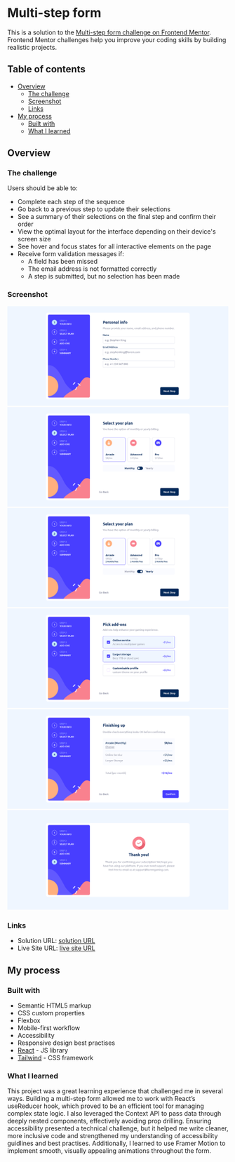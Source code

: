 # Multi-step form

This is a solution to the [Multi-step form challenge on Frontend Mentor](https://www.frontendmentor.io/challenges/multistep-form-YVAnSdqQBJ). Frontend Mentor challenges help you improve your coding skills by building realistic projects. 

## Table of contents

- [Overview](#overview)
  - [The challenge](#the-challenge)
  - [Screenshot](#screenshot)
  - [Links](#links)
- [My process](#my-process)
  - [Built with](#built-with)
  - [What I learned](#what-i-learned)

## Overview

### The challenge

Users should be able to:

- Complete each step of the sequence
- Go back to a previous step to update their selections
- See a summary of their selections on the final step and confirm their order
- View the optimal layout for the interface depending on their device's screen size
- See hover and focus states for all interactive elements on the page
- Receive form validation messages if:
  - A field has been missed
  - The email address is not formatted correctly
  - A step is submitted, but no selection has been made

### Screenshot

![Personal info step](./public/assets/images/Multi-step-form-persinfo.png)
![Plan selection step](./public/assets/images/Multi-step-form-plan-selection.png)
![Yearly Plan selection](./public/assets/images/Multi-step-form-plan-selection-yearly.png)
![Add-On selection step](./public/assets/images/Multi-step-form-addOn-selection.png)
![Summary](./public/assets/images/Multi-step-form-summary.png)
![Thank you msg](./public/assets/images/Multi-step-form-completed.png)



### Links

- Solution URL: [solution URL](https://github.com/cassiopeia001/multi-step-form)
- Live Site URL: [live site URL](https://cassiopeia001.github.io/multi-step-form/)

## My process

### Built with

- Semantic HTML5 markup
- CSS custom properties
- Flexbox
- Mobile-first workflow
- Accessibility
- Responsive design best practises
- [React](https://reactjs.org/) - JS library
- [Tailwind](https://tailwindcss.com/) - CSS framework


### What I learned

This project was a great learning experience that challenged me in several ways. Building a multi-step form allowed me to work with React’s useReducer hook, which proved to be an efficient tool for managing complex state logic. I also leveraged the Context API to pass data through deeply nested components, effectively avoiding prop drilling. Ensuring accessibility presented a technical challenge, but it helped me write cleaner, more inclusive code and strengthened my understanding of accessibility guidlines and best practises. Additionally, I learned to use Framer Motion to implement smooth, visually appealing animations throughout the form. 




